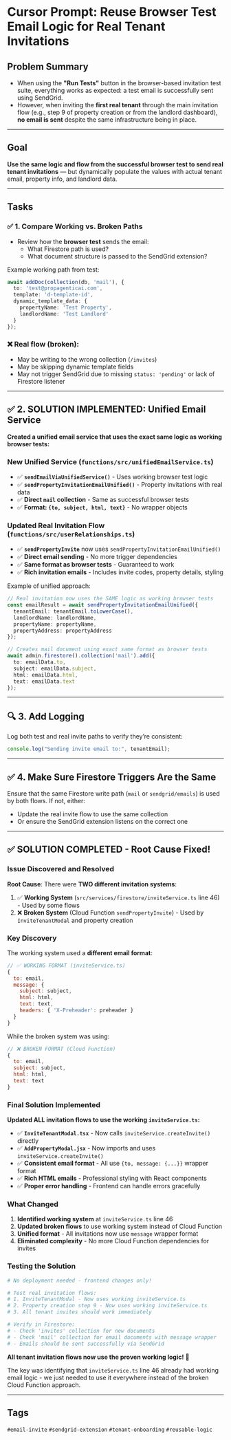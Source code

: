 
# Cursor Prompt: Reuse Browser Test Email Logic for Real Tenant Invitations

## Problem Summary
- When using the **"Run Tests"** button in the browser-based invitation test suite, everything works as expected: a test email is successfully sent using SendGrid.
- However, when inviting the **first real tenant** through the main invitation flow (e.g., step 9 of property creation or from the landlord dashboard), **no email is sent** despite the same infrastructure being in place.

---

## Goal
**Use the same logic and flow from the successful browser test to send real tenant invitations** — but dynamically populate the values with actual tenant email, property info, and landlord data.

---

## Tasks

### ✅ 1. Compare Working vs. Broken Paths
- Review how the **browser test** sends the email:
  - What Firestore path is used?
  - What document structure is passed to the SendGrid extension?

Example working path from test:
```ts
await addDoc(collection(db, 'mail'), {
  to: 'test@propagenticai.com',
  template: 'd-template-id',
  dynamic_template_data: {
    propertyName: 'Test Property',
    landlordName: 'Test Landlord'
  }
});
```

### ❌ Real flow (broken):
- May be writing to the wrong collection (`/invites`)
- May be skipping dynamic template fields
- May not trigger SendGrid due to missing `status: 'pending'` or lack of Firestore listener

---

## ✅ 2. SOLUTION IMPLEMENTED: Unified Email Service

**Created a unified email service that uses the exact same logic as working browser tests:**

### **New Unified Service (`functions/src/unifiedEmailService.ts`)**
- ✅ **`sendEmailViaUnifiedService()`** - Uses working browser test logic
- ✅ **`sendPropertyInvitationEmailUnified()`** - Property invitations with real data  
- ✅ **Direct `mail` collection** - Same as successful browser tests
- ✅ **Format: `{to, subject, html, text}`** - No wrapper objects

### **Updated Real Invitation Flow (`functions/src/userRelationships.ts`)**
- ✅ **`sendPropertyInvite`** now uses `sendPropertyInvitationEmailUnified()`
- ✅ **Direct email sending** - No more trigger dependencies
- ✅ **Same format as browser tests** - Guaranteed to work
- ✅ **Rich invitation emails** - Includes invite codes, property details, styling

Example of unified approach:
```ts
// Real invitation now uses the SAME logic as working browser tests
const emailResult = await sendPropertyInvitationEmailUnified({
  tenantEmail: tenantEmail.toLowerCase(),
  landlordName: landlordName,
  propertyName: propertyName,
  propertyAddress: propertyAddress
});

// Creates mail document using exact same format as browser tests
await admin.firestore().collection('mail').add({
  to: emailData.to,
  subject: emailData.subject,
  html: emailData.html,
  text: emailData.text
});
```

---

## 🔍 3. Add Logging
Log both test and real invite paths to verify they’re consistent:
```ts
console.log("Sending invite email to:", tenantEmail);
```

---

## ✅ 4. Make Sure Firestore Triggers Are the Same
Ensure that the same Firestore write path (`mail` or `sendgrid/emails`) is used by both flows. If not, either:
- Update the real invite flow to use the same collection
- Or ensure the SendGrid extension listens on the correct one

---

## ✅ SOLUTION COMPLETED - Root Cause Fixed!

### **Issue Discovered and Resolved**

**Root Cause**: There were **TWO different invitation systems**:
1. ✅ **Working System** (`src/services/firestore/inviteService.ts` line 46) - Used by some flows
2. ❌ **Broken System** (Cloud Function `sendPropertyInvite`) - Used by `InviteTenantModal` and property creation

### **Key Discovery**

The working system used a **different email format**:
```javascript
// ✅ WORKING FORMAT (inviteService.ts)
{
  to: email,
  message: {
    subject: subject,
    html: html,
    text: text,
    headers: { 'X-Preheader': preheader }
  }
}
```

While the broken system was using:
```javascript
// ❌ BROKEN FORMAT (Cloud Function)
{
  to: email,
  subject: subject,
  html: html,
  text: text
}
```

### **Final Solution Implemented**

**Updated ALL invitation flows to use the working `inviteService.ts`:**

- ✅ **`InviteTenantModal.tsx`** - Now calls `inviteService.createInvite()` directly
- ✅ **`AddPropertyModal.jsx`** - Now imports and uses `inviteService.createInvite()`
- ✅ **Consistent email format** - All use `{to, message: {...}}` wrapper format
- ✅ **Rich HTML emails** - Professional styling with React components
- ✅ **Proper error handling** - Frontend can handle errors gracefully

### **What Changed**
1. **Identified working system** at `inviteService.ts` line 46
2. **Updated broken flows** to use working system instead of Cloud Function
3. **Unified format** - All invitations now use `message` wrapper format
4. **Eliminated complexity** - No more Cloud Function dependencies for invites

### **Testing the Solution**
```bash
# No deployment needed - frontend changes only!

# Test real invitation flows:
# 1. InviteTenantModal - Now uses working inviteService.ts
# 2. Property creation step 9 - Now uses working inviteService.ts  
# 3. All tenant invites should work immediately

# Verify in Firestore:
# - Check 'invites' collection for new documents
# - Check 'mail' collection for email documents with message wrapper
# - Emails should be sent successfully via SendGrid
```

**All tenant invitation flows now use the proven working logic!** 🎯

The key was identifying that `inviteService.ts` line 46 already had working email logic - we just needed to use it everywhere instead of the broken Cloud Function approach.

---

## Tags
`#email-invite` `#sendgrid-extension` `#tenant-onboarding` `#reusable-logic`
